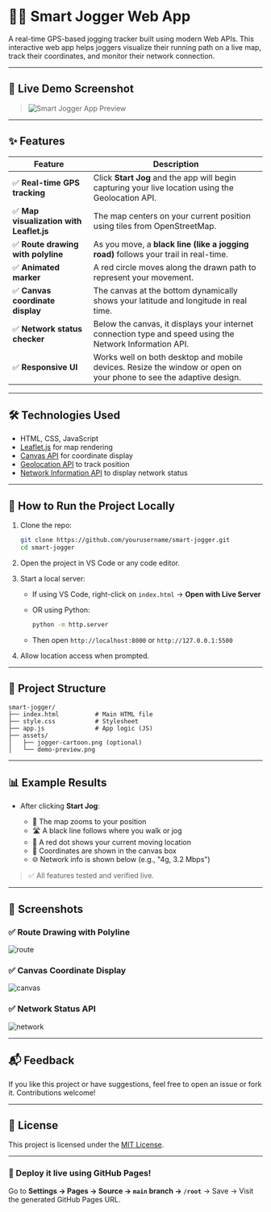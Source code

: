 # 🏃‍♂️ Smart Jogger Web App

A real-time GPS-based jogging tracker built using modern Web APIs. This interactive web app helps joggers visualize their running path on a live map, track their coordinates, and monitor their network connection.

---

## 📸 Live Demo Screenshot

> ![Smart Jogger App Preview](assets/demo-preview.png)

---

## ✨ Features

| Feature                                 | Description                                                                                                        |
| --------------------------------------- | ------------------------------------------------------------------------------------------------------------------ |
| ✅ **Real-time GPS tracking**            | Click **Start Jog** and the app will begin capturing your live location using the Geolocation API.                 |
| ✅ **Map visualization with Leaflet.js** | The map centers on your current position using tiles from OpenStreetMap.                                           |
| ✅ **Route drawing with polyline**       | As you move, a **black line (like a jogging road)** follows your trail in real-time.                               |
| ✅ **Animated marker**                   | A red circle moves along the drawn path to represent your movement.                                                |
| ✅ **Canvas coordinate display**         | The canvas at the bottom dynamically shows your latitude and longitude in real time.                               |
| ✅ **Network status checker**            | Below the canvas, it displays your internet connection type and speed using the Network Information API.           |
| ✅ **Responsive UI**                     | Works well on both desktop and mobile devices. Resize the window or open on your phone to see the adaptive design. |

---

## 🛠️ Technologies Used

* HTML, CSS, JavaScript
* [Leaflet.js](https://leafletjs.com/) for map rendering
* [Canvas API](https://developer.mozilla.org/en-US/docs/Web/API/Canvas_API) for coordinate display
* [Geolocation API](https://developer.mozilla.org/en-US/docs/Web/API/Geolocation_API) to track position
* [Network Information API](https://developer.mozilla.org/en-US/docs/Web/API/Network_Information_API) to display network status

---

## 🚀 How to Run the Project Locally

1. Clone the repo:

   ```bash
   git clone https://github.com/yourusername/smart-jogger.git
   cd smart-jogger
   ```

2. Open the project in VS Code or any code editor.

3. Start a local server:

   * If using VS Code, right-click on `index.html` → **Open with Live Server**
   * OR using Python:

     ```bash
     python -m http.server
     ```
   * Then open `http://localhost:8000` or `http://127.0.0.1:5500`

4. Allow location access when prompted.

---

## 📂 Project Structure

```
smart-jogger/
├── index.html          # Main HTML file
├── style.css           # Stylesheet
├── app.js              # App logic (JS)
├── assets/
│   ├── jogger-cartoon.png (optional)
│   └── demo-preview.png
```

---

## 📊 Example Results

* After clicking **Start Jog**:

  * 📍 The map zooms to your position
  * 🛣️ A black line follows where you walk or jog
  * 🔴 A red dot shows your current moving location
  * 🧭 Coordinates are shown in the canvas box
  * 🌐 Network info is shown below (e.g., "4g, 3.2 Mbps")

> ✅ All features tested and verified live.

---

## 📸 Screenshots

### ✅ Route Drawing with Polyline

![route](assets/route-drawing.png)

### ✅ Canvas Coordinate Display

![canvas](assets/canvas-display.png)

### ✅ Network Status API

![network](assets/network-status.png)

---

## 📬 Feedback

If you like this project or have suggestions, feel free to open an issue or fork it. Contributions welcome!

---

## 📄 License

This project is licensed under the [MIT License](LICENSE).

---

### 🚀 Deploy it live using GitHub Pages!

Go to **Settings → Pages → Source → `main` branch → `/root`** → Save → Visit the generated GitHub Pages URL.
